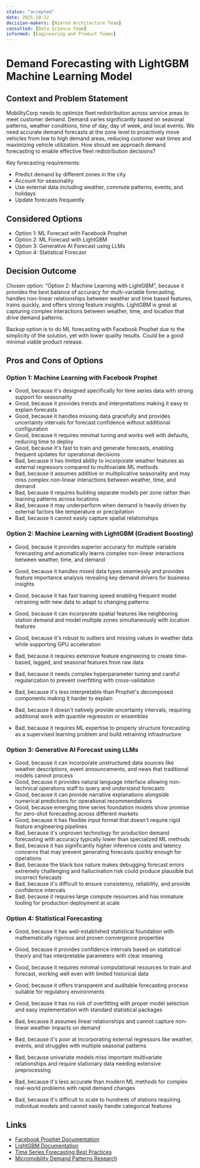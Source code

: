 ```yaml
---
status: "accepted"
date: 2025-10-22
decision-makers: [Nimrod Architecture Team]
consulted: [Data Science Team]
informed: [Engineering and Product Teams]
---
```


# Demand Forecasting with LightGBM Machine Learning Model

## Context and Problem Statement

MobilityCorp needs to optimize fleet redistribution across service areas to meet customer demand. Demand varies significantly based on seasonal patterns, weather conditions, time of day, day of week, and local events. We need accurate demand forecasts at the zone level to proactively move vehicles from low to high demand areas, reducing customer wait times and maximizing vehicle utilization. How should we approach demand forecasting to enable effective fleet redistribution decisions?

Key forecasting requirements:
- Predict demand by different zones in the city
- Account for seasonality
- Use external data including weather, commute patterns, events, and holidays
- Update forecasts frequently

## Considered Options

* Option 1: ML Forecast with Facebook Prophet
* Option 2: ML Forecast with LightGBM
* Option 3: Generative AI Forecast using LLMs
* Option 4: Statistical Forecast

## Decision Outcome

Chosen option: "Option 2: Machine Learning with LightGBM", because it provides the best balance of accuracy for multi-variable forecasting, handles non-linear relationships between weather and time based features, trains quickly, and offers strong feature insights. LightGBM is great at capturing complex interactions between weather, time, and location that drive demand patterns.

Backup option is to do ML forecasting with Facebook Prophet due to the simplicity of the solution, yet with lower quality results. Could be a good minimal viable product release.

## Pros and Cons of Options

### Option 1: Machine Learning with Facebook Prophet

* Good, because it's designed specifically for time series data with strong support for seasonality
* Good, because it provides trends and interpretations making it easy to explain forecasts
* Good, because it handles missing data gracefully and provides uncertainty intervals for forecast confidence without additional configuration
* Good, because it requires minimal tuning and works well with defaults, reducing time to deploy
* Good, because it's fast to train and generate forecasts, enabling frequent updates for operational decisions
* Bad, because it has limited ability to incorporate weather features as external regressors compared to multivariate ML methods
* Bad, because it assumes additive or multiplicative seasonality and may miss complex non-linear interactions between weather, time, and demand
* Bad, because it requires building separate models per zone rather than learning patterns across locations
* Bad, because it may underperform when demand is heavily driven by external factors like temperature or precipitation
* Bad, because it cannot easily capture spatial relationships

### Option 2: Machine Learning with LightGBM (Gradient Boosting)

* Good, because it provides superior accuracy for multiple variable forecasting and automatically learns complex non-linear interactions between weather, time, and demand
* Good, because it handles mixed data types seamlessly and provides feature importance analysis revealing key demand drivers for business insights
* Good, because it has fast training speed enabling frequent model retraining with new data to adapt to changing patterns
* Good, because it can incorporate spatial features like neighboring station demand and model multiple zones simultaneously with location features
* Good, because it's robust to outliers and missing values in weather data while supporting GPU acceleration

* Bad, because it requires extensive feature engineering to create time-based, lagged, and seasonal features from raw data
* Bad, because it needs complex hyperparameter tuning and careful regularization to prevent overfitting with cross-validation
* Bad, because it's less interpretable than Prophet's decomposed components making it harder to explain
* Bad, because it doesn't natively provide uncertainty intervals, requiring additional work with quantile regression or ensembles
* Bad, because it requires ML expertise to properly structure forecasting as a supervised learning problem and build retraining infrastructure

### Option 3: Generative AI Forecast using LLMs

* Good, because it can incorporate unstructured data sources like weather descriptions, event announcements, and news that traditional models cannot process
* Good, because it provides natural language interface allowing non-technical operations staff to query and understand forecasts
* Good, because it can provide narrative explanations alongside numerical predictions for operational recommendations
* Good, because emerging time series foundation models show promise for zero-shot forecasting across different markets
* Good, because it has flexible input format that doesn't require rigid feature engineering pipelines
* Bad, because it's unproven technology for production demand forecasting with accuracy typically lower than specialized ML methods
* Bad, because it has significantly higher inference costs and latency concerns that may prevent generating forecasts quickly enough for operations
* Bad, because the black box nature makes debugging forecast errors extremely challenging and hallucination risk could produce plausible but incorrect forecasts
* Bad, because it's difficult to ensure consistency, reliability, and provide confidence intervals
* Bad, because it requires large compute resources and has immature tooling for production deployment at scale

### Option 4: Statistical Forecasting

* Good, because it has well-established statistical foundation with mathematically rigorous and proven convergence properties
* Good, because it provides confidence intervals based on statistical theory and has interpretable parameters with clear meaning
* Good, because it requires minimal computational resources to train and forecast, working well even with limited historical data
* Good, because it offers transparent and auditable forecasting process suitable for regulatory environments
* Good, because it has no risk of overfitting with proper model selection and easy implementation with standard statistical packages

* Bad, because it assumes linear relationships and cannot capture non-linear weather impacts on demand
* Bad, because it's poor at incorporating external regressors like weather, events, and struggles with multiple seasonal patterns
* Bad, because univariate models miss important multivariate relationships and require stationary data needing extensive preprocessing
* Bad, because it's less accurate than modern ML methods for complex real-world problems with rapid demand changes
* Bad, because it's difficult to scale to hundreds of stations requiring individual models and cannot easily handle categorical features

## Links

* [Facebook Prophet Documentation](https://facebook.github.io/prophet/)
* [LightGBM Documentation](https://lightgbm.readthedocs.io/)
* [Time Series Forecasting Best Practices](https://github.com/microsoft/forecasting)
* [Micromobility Demand Patterns Research](https://journals.sagepub.com/doi/full/10.1177/0361198120917677)